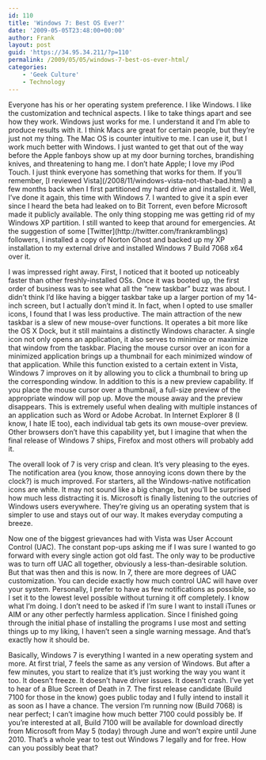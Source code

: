 ```yaml
---
id: 110
title: 'Windows 7: Best OS Ever?'
date: '2009-05-05T23:48:00+00:00'
author: Frank
layout: post
guid: 'https://34.95.34.211/?p=110'
permalink: /2009/05/05/windows-7-best-os-ever-html/
categories:
    - 'Geek Culture'
    - Technology
---
```


<div src="v5">Everyone has his or her operating system preference. I like Windows. I like the customization and technical aspects. I like to take things apart and see how they work. Windows just works for me. I understand it and I’m able to produce results with it. I think Macs are great for certain people, but they’re just not my thing. The Mac OS is counter intuitive to me. I can use it, but I work much better with Windows. I just wanted to get that out of the way before the Apple fanboys show up at my door burning torches, brandishing knives, and threatening to hang me. I don’t hate Apple; I love my iPod Touch. I just think everyone has something that works for them. If you’ll remember, [I reviewed Vista](/2008/11/windows-vista-not-that-bad.html) a few months back when I first partitioned my hard drive and installed it. Well, I’ve done it again, this time with Windows 7. I wanted to give it a spin ever since I heard the beta had leaked on to Bit Torrent, even before Microsoft made it publicly available. The only thing stopping me was getting rid of my Windows XP partition. I still wanted to keep that around for emergencies. At the suggestion of some [Twitter](http://twitter.com/frankramblings) followers, I installed a copy of Norton Ghost and backed up my XP installation to my external drive and installed Windows 7 Build 7068 x64 over it.

I was impressed right away. First, I noticed that it booted up noticeably faster than other freshly-installed OSs. Once it was booted up, the first order of business was to see what all the “new taskbar” buzz was about. I didn’t think I’d like having a bigger taskbar take up a larger portion of my 14-inch screen, but I actually don’t mind it. In fact, when I opted to use smaller icons, I found that I was less productive. The main attraction of the new taskbar is a slew of new mouse-over functions. It operates a bit more like the OS X Dock, but it still maintains a distinctly Windows character. A single icon not only opens an application, it also serves to minimize or maximize that window from the taskbar. Placing the mouse cursor over an icon for a minimized application brings up a thumbnail for each minimized window of that application. While this function existed to a certain extent in Vista, Windows 7 improves on it by allowing you to click a thumbnail to bring up the corresponding window. In addition to this is a new preview capability. If you place the mouse cursor over a thumbnail, a full-size preview of the appropriate window will pop up. Move the mouse away and the preview disappears. This is extremely useful when dealing with multiple instances of an application such as Word or Adobe Acrobat. In Internet Explorer 8 (I know, I hate IE too), each individual tab gets its own mouse-over preview. Other browsers don’t have this capability yet, but I imagine that when the final release of Windows 7 ships, Firefox and most others will probably add it.

The overall look of 7 is very crisp and clean. It’s very pleasing to the eyes. The notification area (you know, those annoying icons down there by the clock?) is much improved. For starters, all the Windows-native notification icons are white. It may not sound like a big change, but you’ll be surprised how much less distracting it is. Microsoft is finally listening to the outcries of Windows users everywhere. They’re giving us an operating system that is simpler to use and stays out of our way. It makes everyday computing a breeze.

Now one of the biggest grievances had with Vista was User Account Control (UAC). The constant pop-ups asking me if I was sure I wanted to go forward with every single action got old fast. The only way to be productive was to turn off UAC all together, obviously a less-than-desirable solution. But that was then and this is now. In 7, there are more degrees of UAC customization. You can decide exactly how much control UAC will have over your system. Personally, I prefer to have as few notifications as possible, so I set it to the lowest level possible without turning it off completely. I know what I’m doing. I don’t need to be asked if I’m sure I want to install iTunes or AIM or any other perfectly harmless application. Since I finished going through the initial phase of installing the programs I use most and setting things up to my liking, I haven’t seen a single warning message. And that’s exactly how it should be.

Basically, Windows 7 is everything I wanted in a new operating system and more. At first trial, 7 feels the same as any version of Windows. But after a few minutes, you start to realize that it’s just working the way you want it too. It doesn’t freeze. It doesn’t have driver issues. It doesn’t crash. I’ve yet to hear of a Blue Screen of Death in 7. The first release candidate (Build 7100 for those in the know) goes public today and I fully intend to install it as soon as I have a chance. The version I’m running now (Build 7068) is near perfect; I can’t imagine how much better 7100 could possibly be. If you’re interested at all, Build 7100 will be available for download directly from Microsoft from May 5 (today) through June and won’t expire until June 2010. That’s a whole year to test out Windows 7 legally and for free. How can you possibly beat that?

</div>